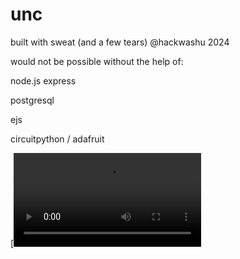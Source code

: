 # unc
built with sweat (and a few tears) @hackwashu 2024


would not be possible without the help of:

node.js express

postgresql 

ejs

circuitpython / adafruit

[![Watch the demo!](https://github.com/d3xtrx/unc/raw/refs/heads/main/UNCProjectDemo.mp4)



